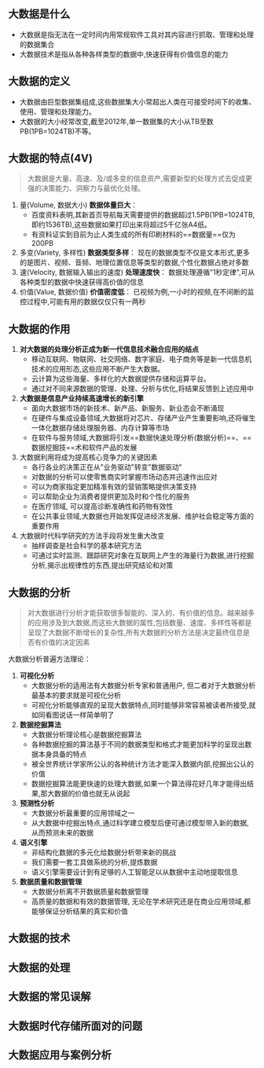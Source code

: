 ## 大数据是什么
- 大数据是指无法在一定时间内用常规软件工具对其内容进行抓取、管理和处理的数据集合
- 大数据技术是指从各种各样类型的数据中,快速获得有价值信息的能力


## 大数据的定义
- 大数据由巨型数据集组成,这些数据集大小常超出人类在可接受时间下的收集、使用、管理和处理能力。
- 大数据的大小经常改变,截至2012年,单一数据集的大小从TB至数PB(1PB=1024TB)不等。

## 大数据的特点(4V)
> 大数据是大量、高速、及/或多变的信息资产,需要新型的处理方式去促成更强的决策能力、洞察力与最优化处理。

1. 量(Volume, 数据大小) **数据体量巨大**：
    - 百度资料表明,其新首页导航每天需要提供的数据超过1.5PB(1PB=1024TB,即约1536TB),这些数据如果打印出来将超过5千亿张A4纸。
    - 有资料证实到目前为止人类生成的所有印刷材料的==数据量==仅为200PB
2. 多变(Variety, 多样性) **数据类型多样**：
    现在的数据类型不仅是文本形式,更多的是图片、视频、音频、地理位置信息等类型的数据,个性化数据占绝对多数
3. 速(Velocity, 数据输入输出的速度) **处理速度快**：
    数据处理遵循"1秒定律",可从各种类型的数据中快速获得高价值的信息
4. 价值(Value, 数据价值) **价值密度低**：
    已视频为例,一小时的视频,在不间断的监控过程中,可能有用的数据仅仅只有一两秒

## 大数据的作用
1. **对大数据的处理分析正成为新一代信息技术融合应用的结点**
    - 移动互联网、物联网、社交网络、数字家庭、电子商务等是新一代信息机技术的应用形态,这些应用不断产生大数据。
    - 云计算为这些海量、多样化的大数据提供存储和运算平台。
    - 通过对不同来源数据的管理、处理、分析与优化,将结果反馈到上述应用中
2. **大数据是信息产业持续高速增长的新引擎**
    - 面向大数据市场的新技术、新产品、新服务、新业态会不断涌现
    - 在硬件与集成设备领域,大数据将对芯片、存储产业产生重要影响,还将催生一体化数据存储处理服务器、内存计算等市场
    - 在软件与服务领域,大数据将引发==数据快速处理分析(数据分析)==、==数据挖掘技==术和软件产品的发展
3. 大数据利用将成为提高核心竞争力的关键因素
    - 各行各业的决策正在从"业务驱动"转变"数据驱动"
    - 对数据的分析可以使零售商实时掌握市场动态并迅速作出应对
    - 可以为商家指定更加精准有效的营销策略提供决策支持
    - 可以帮助企业为消费者提供更加及时和个性化的服务
    - 在医疗领域, 可以提高诊断准确性和药物有效性
    - 在公共事业领域,大数据也开始发挥促进经济发展、维护社会稳定等方面的重要作用
4. 大数据时代科学研究的方法手段将发生重大改变
    - 抽样调查是社会科学的基本研究方法
    - 可通过实时监测、跟踪研究对象在互联网上产生的海量行为数据,进行挖掘分析,揭示出规律性的东西,提出研究结论和对策

## 大数据的分析
> 对大数据进行分析才能获取很多智能的、深入的、有价值的信息。越来越多的应用涉及到大数据,而这些大数据的属性,包括数量、速度、多样性等都是呈现了大数据不断增长的复杂性,所有大数据的分析方法是决定最终信息是否有价值的决定因素

大数据分析普遍方法理论：
1. **可视化分析**
    - 大数据分析的适用法有大数据分析专家和普通用户, 但二者对于大数据分析最基本的要求就是可视化分析
    - 可视化分析能够直观的呈现大数据特点,同时能够非常容易被读者所接受,就如同看图说话一样简单明了
2. **数据挖掘算法**
    - 大数据分析理论核心是数据挖掘算法
    - 各种数据挖掘的算法基于不同的数据类型和格式才能更加科学的呈现出数据本身具备的特点
    - 被全世界统计学家所公认的各种统计方法才能深入数据内部,挖掘出公认的价值
    - 数据挖掘算法能更快速的处理大数据,如果一个算法得花好几年才能得出结果,那大数据的价值也就无从说起
3. **预测性分析**
    - 大数据分析最重要的应用领域之一
    - 从大数据中挖掘出特点,通过科学建立模型后便可通过模型带入新的数据, 从而预测未来的数据
4. **语义引擎**
    - 非结构化数据的多元化给数据分析带来新的挑战
    - 我们需要一套工具做系统的分析,提炼数据
    - 语义引擎需要设计到有足够的人工智能足以从数据中主动地提取信息
5. **数据质量和数据管理**
    - 大数据分析离不开数据质量和数据管理
    - 高质量的数据和有效的数据管理, 无论在学术研究还是在商业应用领域,都能够保证分析结果的真实和价值

## 大数据的技术

## 大数据的处理

## 大数据的常见误解

## 大数据时代存储所面对的问题

## 大数据应用与案例分析